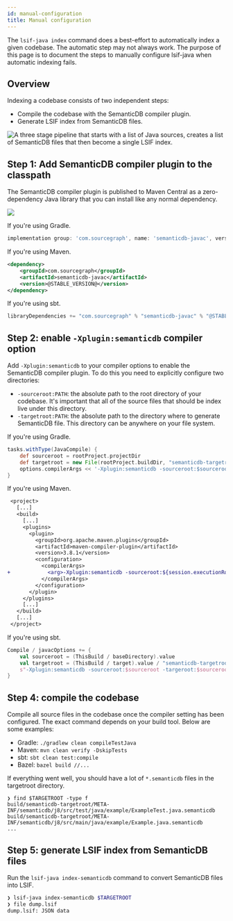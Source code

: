 ```yaml
---
id: manual-configuration
title: Manual configuration
---
```


The `lsif-java index` command does a best-effort to automatically index a given
codebase. The automatic step may not always work. The purpose of this page is to
document the steps to manually configure lsif-java when automatic indexing
fails.

## Overview

Indexing a codebase consists of two independent steps:

- Compile the codebase with the SemanticDB compiler plugin.
- Generate LSIF index from SemanticDB files.

![A three stage pipeline that starts with a list of Java sources, creates a list of SemanticDB files that then become a single LSIF index.](docs/img/semanticdb-javac-pipeline.svg)

## Step 1: Add SemanticDB compiler plugin to the classpath

The SemanticDB compiler plugin is published to Maven Central as a
zero-dependency Java library that you can install like any normal dependency.

[![](https://img.shields.io/maven-central/v/com.sourcegraph/semanticdb-javac)](https://repo1.maven.org/maven2/com/sourcegraph/semanticdb-javac/)

If you're using Gradle.

```groovy
implementation group: 'com.sourcegraph', name: 'semanticdb-javac', version: '@STABLE_VERSION@'
```

If you're using Maven.

```xml
<dependency>
    <groupId>com.sourcegraph</groupId>
    <artifactId>semanticdb-javac</artifactId>
    <version>@STABLE_VERSION@</version>
</dependency>
```

If you're using sbt.

```scala
libraryDependencies += "com.sourcegraph" % "semanticdb-javac" % "@STABLE_VERSION@"
```

## Step 2: enable `-Xplugin:semanticdb` compiler option

Add `-Xplugin:semanticdb` to your compiler options to enable the SemanticDB
compiler plugin. To do this you need to explicitly configure two directories:

- `-sourceroot:PATH`: the absolute path to the root directory of your codebase.
  It's important that all of the source files that should be index live under
  this directory.
- `-targetroot:PATH`: the absolute path to the directory where to generate
  SemanticDB file. This directory can be anywhere on your file system.

If you're using Gradle.

```groovy
tasks.withType(JavaCompile) {
    def sourceroot = rootProject.projectDir
    def targetroot = new File(rootProject.buildDir, "semanticdb-targetroot")
    options.compilerArgs << '-Xplugin:semanticdb -sourceroot:$sourceroot -targetroot:$targetroot'
}
```

If you're using Maven.

```diff
 <project>
   [...]
   <build>
     [...]
     <plugins>
       <plugin>
         <groupId>org.apache.maven.plugins</groupId>
         <artifactId>maven-compiler-plugin</artifactId>
         <version>3.8.1</version>
         <configuration>
           <compilerArgs>
+            <arg>-Xplugin:semanticdb -sourceroot:${session.executionRootDirectory} -targetroot:${session.executionRootDirectory}/target/semanticdb-targetroot</arg>
           </compilerArgs>
         </configuration>
       </plugin>
     </plugins>
     [...]
   </build>
   [...]
 </project>
```

If you're using sbt.

```scala
Compile / javacOptions += {
    val sourceroot = (ThisBuild / baseDirectory).value
    val targetroot = (ThisBuild / target).value / "semanticdb-targetroot"
    s"-Xplugin:semanticdb -sourceroot:$sourceroot -targeroot:$sourceroot"
}
```

## Step 4: compile the codebase

Compile all source files in the codebase once the compiler setting has been
configured. The exact command depends on your build tool. Below are some
examples:

- Gradle: `./gradlew clean compileTestJava`
- Maven: `mvn clean verify -DskipTests`
- sbt: `sbt clean test:compile`
- Bazel: `bazel build //...`

If everything went well, you should have a lot of `*.semanticdb` files in the
targetroot directory.

```
❯ find $TARGETROOT -type f
build/semanticdb-targetroot/META-INF/semanticdb/j8/src/test/java/example/ExampleTest.java.semanticdb
build/semanticdb-targetroot/META-INF/semanticdb/j8/src/main/java/example/Example.java.semanticdb
...
```

## Step 5: generate LSIF index from SemanticDB files

Run the `lsif-java index-semanticdb` command to convert SemanticDB files into
LSIF.

```sh
❯ lsif-java index-semanticdb $TARGETROOT
❯ file dump.lsif
dump.lsif: JSON data
```
